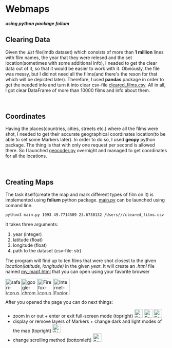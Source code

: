 # Webmaps
##### using python package **folium**
## Clearing Data
Given the *.list* file(imdb dataset) which consists of more than **1 million** lines with film names, the year that they were relesed and the set location(sometimes with some additional info), I neaded to get the clear data out of it, so that it would be easier to work with it. Obviously, the file was messy, but I did not need all the films(and there's the reson for that which will be depicted later). Therefore, I used **pandas** package in order to get the needed info and turn it into clear csv-file [cleared_films.csv](https://github.com/MatthewPr12/webmaps/blob/main/datasets/cleared_films.csv).
All in all, I got clear DataFrame of more than 10000 films and info about them.

</br>

## Coordinates
Having the places(countries, cities, streets etc.) where all the films were shot, I needed to get their accurate geographical coordinates location(to be able to set some Markers later). In order to do so, I used **geopy** python package. The thing is that with only one request per second is allowed there. So I launched [geocoder.py](https://github.com/MatthewPr12/webmaps/blob/main/geocoder.py) overnight and managed to get coordinates for all the locations.

 </br>

 ## Creating Maps
The task itself(create the map and mark different types of film on it) is implemented using **folium** python package. [main.py](https://github.com/MatthewPr12/webmaps/blob/main/main.py) can be launched using comand line.

<pre><code>python3 main.py 1993 49.7714509 23.6730132 /Users/<user>/<path_to_dataset>/cleared_films.csv</code></pre>

It takes three arguments:
1. year (integer)
2. latitude (float)
3. longitude (float)
4. path to the dataset (csv-file: str)

The program will find up to ten films that were shot closest to the given *location(latitude, longitude)* in the given *year*.
It will create an *.html* file named [my_map1.html](https://github.com/MatthewPr12/webmaps/tree/main/maps) that you can open using your favorite browser

<img width=50 height=50 alt="safari-icon.png" src="https://user-images.githubusercontent.com/91616807/153007732-88700934-3954-4767-8acd-8cba5f97ca93.png"><img width=50 height=50 alt="google-chrome-icon-blue-black-33.png" src="https://user-images.githubusercontent.com/91616807/153007781-37bc553c-8826-45f7-aa10-366884e7f6ca.png"><img width=50 height=50 alt="Firefox-icon.png" src="https://user-images.githubusercontent.com/91616807/153007799-90cf659c-2eaa-472d-b1ba-5f4315f9700e.png"><img width=50 height=50 alt="Internet-Explorer-icon.png" src="https://user-images.githubusercontent.com/91616807/153007817-2301fa80-bc5f-4a8b-9d98-08052369da9c.png">


After you opened the page you can do next things:
* zoom in or out + enter or exit full-screen mode (topright) <img width="26" alt="Screenshot 2022-02-08 at 16 54 20" src="https://user-images.githubusercontent.com/91616807/153012901-ffb8ddf8-fea2-4f9f-9a17-4e9227857483.png"> <img width="26" alt="Screenshot 2022-02-08 at 16 54 44" src="https://user-images.githubusercontent.com/91616807/153012984-cfdf9c18-403b-4da4-95f2-06eeacf14db2.png"> <img width="26" alt="Screenshot 2022-02-08 at 16 55 27" src="https://user-images.githubusercontent.com/91616807/153013076-ef3f41d1-aae7-4475-9c29-c02614e151ec.png">
* display or remove layers of Markers + change dark and light modes of the map (topright) <img width="26" alt="Screenshot 2022-02-08 at 16 38 07" src="https://user-images.githubusercontent.com/91616807/153010227-f38c1ca4-3ef0-4b84-9483-49114ad9135f.png">
* change scrolling method (bottomleft) <img width="26" alt="Screenshot 2022-02-08 at 16 39 31" src="https://user-images.githubusercontent.com/91616807/153010508-6553158b-24e5-4754-adce-3cb051b61338.png">
